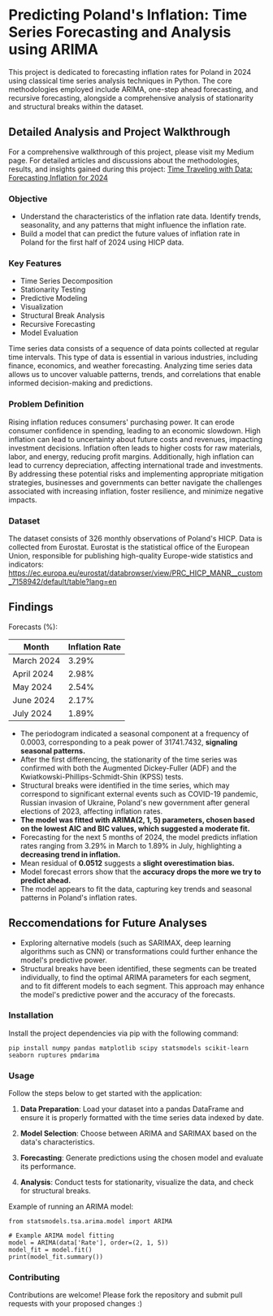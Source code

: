 # Predicting Poland's Inflation: Time Series Forecasting and Analysis using ARIMA 

This project is dedicated to forecasting inflation rates for Poland in 2024 using classical time series analysis
techniques in Python. The core methodologies employed include ARIMA, one-step ahead forecasting, and recursive
forecasting, alongside a comprehensive analysis of stationarity and structural breaks within the dataset.

## Detailed Analysis and Project Walkthrough

For a comprehensive walkthrough of this project, please visit my Medium page. For detailed articles and discussions about the methodologies,
results, and insights gained during this project:
[Time Traveling with Data: Forecasting Inflation for 2024](https://medium.com/@basakaplan)

### Objective

- Understand the characteristics of the inflation rate data. Identify trends, seasonality, and any patterns that might
  influence the inflation rate.
- Build a model that can predict the future values of inflation rate in Poland for the first half of 2024 using HICP
  data.
  
### Key Features

- Time Series Decomposition
- Stationarity Testing
- Predictive Modeling
- Visualization
- Structural Break Analysis
- Recursive Forecasting
- Model Evaluation

Time series data consists of a sequence of data points collected at regular time intervals. This type of data is
essential in various industries, including finance, economics, and weather forecasting. Analyzing time series data
allows us to uncover valuable patterns, trends, and correlations that enable informed decision-making and predictions.

### Problem Definition

Rising inflation reduces consumers' purchasing power. It can erode consumer confidence in spending, leading to an
economic slowdown. High inflation can lead to uncertainty about future costs and revenues, impacting investment
decisions. Inflation often leads to higher costs for raw materials, labor, and energy, reducing profit margins.
Additionally, high inflation can lead to currency depreciation, affecting international trade and investments.
By addressing these potential risks and implementing appropriate mitigation strategies, businesses and governments can
better navigate the challenges associated with increasing inflation, foster resilience, and minimize negative impacts.

### Dataset

The dataset consists of 326 monthly observations of Poland's HICP.
Data is collected from Eurostat. Eurostat is the statistical office of the European Union, responsible for publishing
high-quality Europe-wide statistics and
indicators: https://ec.europa.eu/eurostat/databrowser/view/PRC_HICP_MANR__custom_7158942/default/table?lang=en

## Findings

Forecasts (%):

| Month      | Inflation Rate |
|------------|----------------|
| March 2024 | 3.29%          |
| April 2024 | 2.98%          |
| May 2024   | 2.54%          |
| June 2024  | 2.17%          |
| July 2024  | 1.89%          |

- The periodogram indicated a seasonal component at a frequency of 0.0003, corresponding to a peak
  power of 31741.7432, **signaling seasonal patterns.**
- After the first differencing, the stationarity of the time series was confirmed with both the Augmented
  Dickey-Fuller (ADF) and the Kwiatkowski-Phillips-Schmidt-Shin (KPSS) tests.
- Structural breaks were identified in the time series, which may correspond to significant external events such as
  COVID-19 pandemic, Russian invasion of Ukraine, Poland's new government after general elections of 2023, affecting
  inflation rates.
- **The model was fitted with ARIMA(2, 1, 5) parameters, chosen based on the lowest AIC and BIC values, which
  suggested a moderate fit.**
- Forecasting for the next 5 months of 2024, the model predicts inflation rates ranging from 3.29% in March to 1.89%
  in July, highlighting a **decreasing trend in inflation.**
- Mean residual of **0.0512** suggests a **slight overestimation bias.**
- Model forecast errors show that the **accuracy drops the more we try to predict ahead.**
- The model appears to fit the data, capturing key trends and seasonal patterns in Poland's inflation rates. 

## Reccomendations for Future Analyses
- Exploring alternative models (such as SARIMAX, deep learning algorithms such as CNN) or transformations could further enhance the model's predictive power.
- Structural breaks have been identified, these segments can be treated individually, to find the optimal ARIMA parameters for each segment, and to fit different models to each segment. This approach may enhance the model's predictive power and the accuracy of the forecasts. 


### Installation

Install the project dependencies via pip with the following command:

```pip install numpy pandas matplotlib scipy statsmodels scikit-learn seaborn ruptures pmdarima```

### Usage

Follow the steps below to get started with the application:

1. **Data Preparation**: Load your dataset into a pandas DataFrame and ensure it is properly formatted with the time
   series data indexed by date.

2. **Model Selection**: Choose between ARIMA and SARIMAX based on the data's characteristics.

3. **Forecasting**: Generate predictions using the chosen model and evaluate its performance.

4. **Analysis**: Conduct tests for stationarity, visualize the data, and check for structural breaks.

Example of running an ARIMA model:

```
from statsmodels.tsa.arima.model import ARIMA 

# Example ARIMA model fitting
model = ARIMA(data['Rate'], order=(2, 1, 5))
model_fit = model.fit()
print(model_fit.summary())
```

### Contributing

Contributions are welcome! Please fork the repository and submit pull requests with your proposed changes :)
